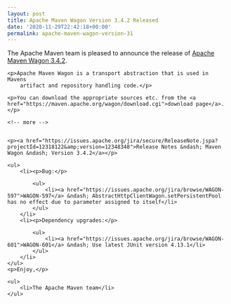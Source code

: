 ```yaml
---
layout: post
title: Apache Maven Wagon Version 3.4.2 Released
date: '2020-11-29T22:42:18+00:00'
permalink: apache-maven-wagon-version-31
---
```

<div class="entry-content"><p>The Apache Maven team is pleased to announce the release of
    <a href="https://maven.apache.org/wagon/">Apache Maven Wagon 3.4.2</a>.</p>

    <p>Apache Maven Wagon is a transport abstraction that is used in Mavens
        artifact and repository handling code.</p>

    <p>You can download the appropriate sources etc. from the <a href="https://maven.apache.org/wagon/download.cgi">download page</a>.</p>

    <!-- more -->


    <p><a href="https://issues.apache.org/jira/secure/ReleaseNote.jspa?projectId=12318122&amp;version=12348348">Release Notes &ndash; Maven Wagon &ndash; Version 3.4.2</a></p>

    <ul>
        <li><p>Bug:</p>

            <ul>
                <li><a href="https://issues.apache.org/jira/browse/WAGON-597">WAGON-597</a> &ndash; AbstractHttpClientWagon.setPersistentPool has no effect due to parameter assigned to itself</li>
            </ul>
        </li>
        <li><p>Dependency upgrades:</p>

            <ul>
                <li><a href="https://issues.apache.org/jira/browse/WAGON-601">WAGON-601</a> &ndash; Use latest JUnit version 4.13.1</li>
            </ul>
        </li>
    </ul>
    <p>Enjoy,</p>

    <ul>
        <li>The Apache Maven team</li>
    </ul>

</div>
